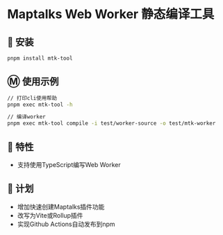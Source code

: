 # Maptalks Web Worker 静态编译工具

## 📘 安装
```bash
pnpm install mtk-tool
```

## Ⓜ️ 使用示例

```bash
// 打印cli使用帮助
pnpm exec mtk-tool -h

// 编译worker
pnpm exec mtk-tool compile -i test/worker-source -o test/mtk-worker
```

## 💎 特性
- 支持使用TypeScript编写Web Worker

## 🎢 计划
- 增加快速创建Maptalks插件功能
- 改写为Vite或Rollup插件
- 实现Github Actions自动发布到npm